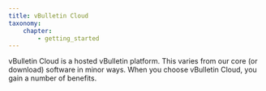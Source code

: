 ```yaml
---
title: vBulletin Cloud
taxonomy:
    chapter:
        - getting_started
---
```


vBulletin Cloud is a hosted vBulletin platform. This varies from our core (or download) software in minor ways. When you choose vBulletin Cloud, you gain a number of benefits.
